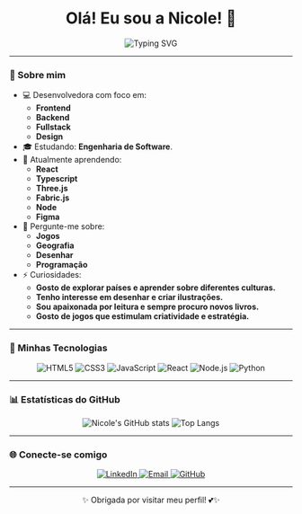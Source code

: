 <h1 align="center">Olá! Eu sou a Nicole! 💖</h1>

<p align="center">
  <img src="https://readme-typing-svg.herokuapp.com?font=Fira+Code&size=22&duration=4000&pause=500&color=1E90FF&center=true&vCenter=true&width=435&lines=Bem-vindo+ao+meu+perfil!;Desenvolvedora+apaixonada+por+tecnologia;Sempre+aprendendo+algo+novo!+%F0%9F%8C%8D" alt="Typing SVG" />
</p>

---

### 🌟 Sobre mim
- 💻 Desenvolvedora com foco em:
    - **Frontend**
    - **Backend**
    - **Fullstack**
    - **Design**
- 🎓 Estudando: **Engenharia de Software**.
- 🌱 Atualmente aprendendo:
    - **React**
    - **Typescript**
    - **Three.js**
    - **Fabric.js**
    - **Node**
    - **Figma**
- 💬 Pergunte-me sobre:
    - **Jogos**
    - **Geografia**
    - **Desenhar**
    - **Programação**
- ⚡ Curiosidades:
    - **Gosto de explorar países e aprender sobre diferentes culturas.**
    - **Tenho interesse em desenhar e criar ilustrações.**
    - **Sou apaixonada por leitura e sempre procuro novos livros.**
    - **Gosto de jogos que estimulam criatividade e estratégia.**

---

### 🚀 Minhas Tecnologias
<p align="center">
  <img src="https://img.shields.io/badge/HTML5-E34F26?style=for-the-badge&logo=html5&logoColor=white" alt="HTML5" />
  <img src="https://img.shields.io/badge/CSS3-1572B6?style=for-the-badge&logo=css3&logoColor=white" alt="CSS3" />
  <img src="https://img.shields.io/badge/JavaScript-F7DF1E?style=for-the-badge&logo=javascript&logoColor=black" alt="JavaScript" />
  <img src="https://img.shields.io/badge/React-61DAFB?style=for-the-badge&logo=react&logoColor=black" alt="React" />
  <img src="https://img.shields.io/badge/Node.js-339933?style=for-the-badge&logo=nodedotjs&logoColor=white" alt="Node.js" />
  <img src="https://img.shields.io/badge/Python-3776AB?style=for-the-badge&logo=python&logoColor=white" alt="Python" />
</p>

---

### 📊 Estatísticas do GitHub
<p align="center">
  <img src="https://github-readme-stats.vercel.app/api?username=nicjulek&show_icons=true&theme=tokyonight" alt="Nicole's GitHub stats" />
  <img src="https://github-readme-stats.vercel.app/api/top-langs/?username=nicjulek&layout=compact&langs_count=6&theme=tokyonight" alt="Top Langs" />
</p>

---

### 🌐 Conecte-se comigo
<p align="center">
  <a href="https://www.linkedin.com/in/nicole-julek-klazura-592880149/" target="_blank">
    <img src="https://img.shields.io/badge/LinkedIn-0077B5?style=for-the-badge&logo=linkedin&logoColor=white" alt="LinkedIn" />
  </a>
  <a href="mailto:nicolejklazura@gmail.com" target="_blank">
    <img src="https://img.shields.io/badge/Email-D14836?style=for-the-badge&logo=gmail&logoColor=white" alt="Email" />
  </a>
  <a href="https://github.com/nicjulek" target="_blank">
    <img src="https://img.shields.io/badge/GitHub-181717?style=for-the-badge&logo=github&logoColor=white" alt="GitHub" />
  </a>
</p>

---

<p align="center">✨ Obrigada por visitar meu perfil! 💕✨</p>